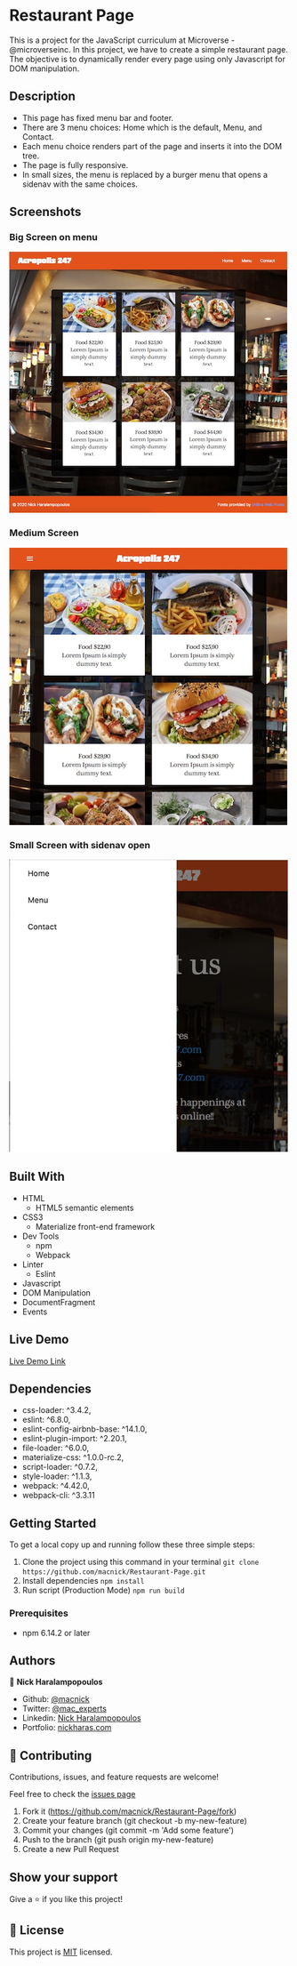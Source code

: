 # Restaurant Page

This is a project for the JavaScript curriculum at Microverse - @microverseinc.
In this project, we have to create a simple restaurant page. The objective is to dynamically render every page using only Javascript for DOM manipulation.

## Description

- This page has fixed menu bar and footer.
- There are 3 menu choices: Home which is the default, Menu, and Contact.
- Each menu choice renders part of the page and inserts it into the DOM tree.
- The page is fully responsive.
- In small sizes, the menu is replaced by a burger menu that opens a sidenav with the same choices.

## Screenshots

### Big Screen on menu

<img src="dist/img/big.jpg" alt="Big screen on menu" >

### Medium Screen

<img src="dist/img/medium.jpg" alt="Medium screen on menu" >

### Small Screen with sidenav open

<img src="dist/img/smallwsidnav.jpg" alt="Small screen on contact with sidenav open">

## Built With

- HTML
  - HTML5 semantic elements
- CSS3
  - Materialize front-end framework
- Dev Tools
  - npm
  - Webpack
- Linter
  - Eslint
- Javascript
- DOM Manipulation
- DocumentFragment
- Events

## Live Demo

[Live Demo Link](https://macnick.github.io/Restaurant-Page/)

## Dependencies

- css-loader: ^3.4.2,
- eslint: ^6.8.0,
- eslint-config-airbnb-base: ^14.1.0,
- eslint-plugin-import: ^2.20.1,
- file-loader: ^6.0.0,
- materialize-css: ^1.0.0-rc.2,
- script-loader: ^0.7.2,
- style-loader: ^1.1.3,
- webpack: ^4.42.0,
- webpack-cli: ^3.3.11

## Getting Started

To get a local copy up and running follow these three simple steps:

1. Clone the project using this command in your terminal
   `git clone https://github.com/macnick/Restaurant-Page.git`
2. Install dependencies `npm install`
3. Run script (Production Mode) `npm run build`

### Prerequisites

- npm 6.14.2 or later

## Authors

👤 **Nick Haralampopoulos**

- Github: [@macnick](https://github.com/macnick)
- Twitter: [@mac_experts](https://twitter.com/mac_experts)
- Linkedin: [Nick Haralampopoulos](https://www.linkedin.com/in/nick-haralampopoulos/)
- Portfolio: [nickharas.com](https://nickharas.com/portfolio/)

## 🤝 Contributing

Contributions, issues, and feature requests are welcome!

Feel free to check the [issues page](https://github.com/macnick/Restaurant-Page/issues)

1. Fork it (https://github.com/macnick/Restaurant-Page/fork)
2. Create your feature branch (git checkout -b my-new-feature)
3. Commit your changes (git commit -m 'Add some feature')
4. Push to the branch (git push origin my-new-feature)
5. Create a new Pull Request

## Show your support

Give a ⭐️ if you like this project!

## 📝 License

This project is [MIT](lic.url) licensed.
